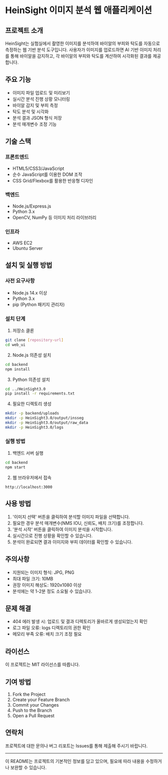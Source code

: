 # HeinSight 이미지 분석 웹 애플리케이션

## 프로젝트 소개
HeinSight는 실험실에서 촬영한 이미지를 분석하여 바이알의 부피와 탁도를 자동으로 측정하는 웹 기반 분석 도구입니다. 사용자가 이미지를 업로드하면 AI 기반 이미지 처리를 통해 바이알을 감지하고, 각 바이알의 부피와 탁도를 계산하여 시각화된 결과를 제공합니다.

## 주요 기능
- 이미지 파일 업로드 및 미리보기
- 실시간 분석 진행 상황 모니터링
- 바이알 감지 및 부피 측정
- 탁도 분석 및 시각화
- 분석 결과 JSON 형식 저장
- 분석 매개변수 조정 기능

## 기술 스택
### 프론트엔드
- HTML5/CSS3/JavaScript
- 순수 JavaScript를 이용한 DOM 조작
- CSS Grid/Flexbox를 활용한 반응형 디자인

### 백엔드
- Node.js/Express.js
- Python 3.x
- OpenCV, NumPy 등 이미지 처리 라이브러리

### 인프라
- AWS EC2
- Ubuntu Server

## 설치 및 실행 방법

### 사전 요구사항
- Node.js 14.x 이상
- Python 3.x
- pip (Python 패키지 관리자)

### 설치 단계
1. 저장소 클론
```bash
git clone [repository-url]
cd web_ui
```

2. Node.js 의존성 설치
```bash
cd backend
npm install
```

3. Python 의존성 설치
```bash
cd ../HeinSight3.0
pip install -r requirements.txt
```

4. 필요한 디렉토리 생성
```bash
mkdir -p backend/uploads
mkdir -p HeinSight3.0/output/insseg
mkdir -p HeinSight3.0/output/raw_data
mkdir -p HeinSight3.0/logs
```

### 실행 방법
1. 백엔드 서버 실행
```bash
cd backend
npm start
```

2. 웹 브라우저에서 접속
```
http://localhost:3000
```

## 사용 방법
1. '이미지 선택' 버튼을 클릭하여 분석할 이미지 파일을 선택합니다.
2. 필요한 경우 분석 매개변수(NMS IOU, 신뢰도, 배치 크기)를 조정합니다.
3. '분석 시작' 버튼을 클릭하여 이미지 분석을 시작합니다.
4. 실시간으로 진행 상황을 확인할 수 있습니다.
5. 분석이 완료되면 결과 이미지와 부피 데이터를 확인할 수 있습니다.

## 주의사항
- 지원되는 이미지 형식: JPG, PNG
- 최대 파일 크기: 10MB
- 권장 이미지 해상도: 1920x1080 이상
- 분석에는 약 1-2분 정도 소요될 수 있습니다.

## 문제 해결
- 404 에러 발생 시: 업로드 및 결과 디렉토리가 올바르게 생성되었는지 확인
- 로그 파일 오류: logs 디렉토리의 권한 확인
- 메모리 부족 오류: 배치 크기 조정 필요

## 라이선스
이 프로젝트는 MIT 라이선스를 따릅니다.

## 기여 방법
1. Fork the Project
2. Create your Feature Branch
3. Commit your Changes
4. Push to the Branch
5. Open a Pull Request

## 연락처
프로젝트에 대한 문의나 버그 리포트는 Issues를 통해 제출해 주시기 바랍니다.

---
이 README는 프로젝트의 기본적인 정보를 담고 있으며, 필요에 따라 내용을 수정하거나 보완할 수 있습니다.
